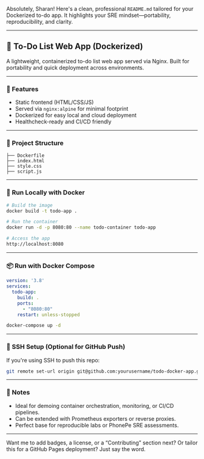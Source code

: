 Absolutely, Sharan! Here's a clean, professional `README.md` tailored for your Dockerized to-do app. It highlights your SRE mindset—portability, reproducibility, and clarity.

---

## 📝 To-Do List Web App (Dockerized)

A lightweight, containerized to-do list web app served via Nginx. Built for portability and quick deployment across environments.

---

### 🚀 Features

- Static frontend (HTML/CSS/JS)
- Served via `nginx:alpine` for minimal footprint
- Dockerized for easy local and cloud deployment
- Healthcheck-ready and CI/CD friendly

---

### 📁 Project Structure

```
├── Dockerfile
├── index.html
├── style.css
├── script.js
```

---

### 🐳 Run Locally with Docker

```bash
# Build the image
docker build -t todo-app .

# Run the container
docker run -d -p 8080:80 --name todo-container todo-app

# Access the app
http://localhost:8080
```

---

### 📦 Run with Docker Compose

```yaml
version: '3.8'
services:
  todo-app:
    build: .
    ports:
      - "8080:80"
    restart: unless-stopped
```

```bash
docker-compose up -d
```

---

### 🔐 SSH Setup (Optional for GitHub Push)

If you're using SSH to push this repo:
```bash
git remote set-url origin git@github.com:yourusername/todo-docker-app.git
```

---

### 📌 Notes

- Ideal for demoing container orchestration, monitoring, or CI/CD pipelines.
- Can be extended with Prometheus exporters or reverse proxies.
- Perfect base for reproducible labs or PhonePe SRE assessments.

---

Want me to add badges, a license, or a “Contributing” section next? Or tailor this for a GitHub Pages deployment? Just say the word.
